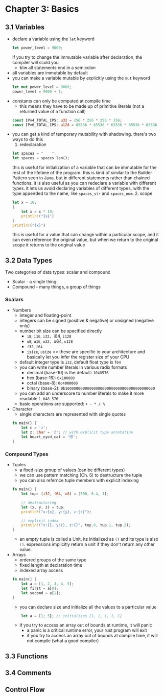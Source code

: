 # Chapter 3: Basics

## 3.1 Variables

* declare a variable using the `let` keyword
  ```rust
  let power_level = 9000;
  ```
  if you try to change the immutable variable after declaration,
  the compiler will scold you
  - btw all statements end in a semicolon
* all variables are immutable by default
* you can make a variable mutable by explicitly using the `mut` keyword
  ```rust
  let mut power_level = 9000;
  power_level = 9000 + 1;
  ```
* constants can only be computed at compile time
  - this means they have to be made up of primitive literals (not a
    returned value of a function call)
  ```rust
  const IPv4_TOTAL_IPS: u32 = 256 * 256 * 256 * 256;
  const IPv6_TOTAL_IPS: u128 = 65536 * 65536 * 65536 * 65536 * 65536 * 65536 * 65536 * 65536;
  ```
* you can get a kind of temporary mutability with shadowing.
  there's two ways to do this
  1. redeclaration
    ```rust
    let spaces = "    ";
    let spaces = spaces.len();
    ```
    this is useful for initialization of a variable that can be
    immutable for the rest of the lifetime of the program.
    this is kind of similar to the Builder Pattern seen in Java,
    but in different statements rather than chained functions.
    it is also useful as you can redeclare a variable with different
    types. it lets us avoid declaring variables of different types,
    with the type appended to the name, like `spaces_str` and `spaces_num`.
  2. scope
    ```rust
    let x = 10;
    {
        let x = x * 10;
        println!("{x}")
    }
    println!("{x}")
    ```
    this is useful for a value that can change within a particular scope,
    and it can even reference the original value,
    but when we return to the original scope it returns to the original value

## 3.2 Data Types

Two categories of data types: scalar and compound
* Scalar - a single thing
* Compound - many things, a group of things

### Scalars
* Numbers
  * integer and floating-point
  * integers can be signed (positive & negative) or unsigned (negative only)
  * number bit size can be specified directly
    - `i8`, `i16`, `i32, `i64, `i128`
    - `u8`, `u16`, `u32, `u64, `u128`
    - `f32`, `f64`
    - `isize`, `usize` << these are specific to your architecture and
      basically let you infer the register size of your CPU
  * default integer type is `i32`, default float type is `f64`
  * you can write number literals in various radix formats
    - decimal (base-10) is the default: `1048576`
    - hex (base-16): `0x100000`
    - octal (base-8): `0o4000000`
    - binary (base-2): `0b10000000000000000000000000000000000000000`
  * you can add an underscore to number literals to make it more readable
    `1_048_576`
  * basic operations are supported: `+ - * / %`
* Character
  * single characters are represented with single quotes
  ```rust
  fn main() {
      let c = 'z';
      let z: char = 'ℤ'; // with explicit type annotation
      let heart_eyed_cat = '😻';
  }
  ```

### Compound Types
* Tuples
  * a fixed-size group of values (can be different types)
  * we can use pattern matching (Ch. 6) to destructure the tuple
  * you can also refernce tuple members with explicit indexing
  ```rust
  fn main() {
      let tup: (i32, f64, u8) = (500, 6.4, 1); 
  
      // destructuring
      let (x, y, z) = tup;
      println!("x:{x}, y:{y}, z:{z}");
  
      // explicit index
      println!("x:{}, y:{}, z:{}", tup.0, tup.1, tup.2);
  }
  ```
  * an empty tuple is called a Unit, its initialized as `()`
  and its type is also `()`. expressions implicitly return a unit if
  they don't return any other value.
* Arrays
  * ordered groups of the same type
  * fixed length at declaration time
  * indexed array access
  ```rust
  fn main() {
      let a = [1, 2, 3, 4, 5];
      let first = a[0];
      let second = a[1];
  }
  ```
  * you can declare size and initialize all the values to a particular value
  ```rust
      let a = [1; 5]; // initializes [1, 1, 1, 1, 1]
  ```
  * if you try to access an array out of bounds at runtime, it will panic
    - a panic is a critical runtime error, your rust program will exit
    - if you try to access an array out of bounds at compile time,
      it will not compile (what a good compiler)


## 3.3 Functions

## 3.4 Comments

## Control Flow
